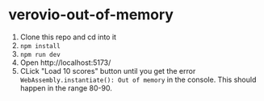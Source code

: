 # verovio-out-of-memory

1. Clone this repo and cd into it
2. `npm install`
3. `npm run dev`
4. Open http://localhost:5173/
5. CLick "Load 10 scores" button until you get the error `WebAssembly.instantiate(): Out
   of memory` in the console. This should happen in the range 80-90.
